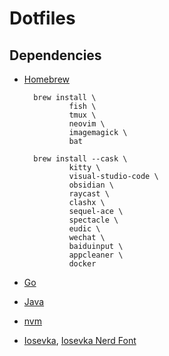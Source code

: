 # Dotfiles

## Dependencies

- [Homebrew](https://brew.sh/)
        
        brew install \
                fish \
                tmux \
                neovim \
                imagemagick \
                bat

        brew install --cask \
                kitty \
                visual-studio-code \
                obsidian \
                raycast \
                clashx \
                sequel-ace \
                spectacle \
                eudic \
                wechat \
                baiduinput \
                appcleaner \
                docker


- [Go](https://go.dev/dl/)
- [Java](https://www.oracle.com/java/technologies/downloads/#jdk18-mac)
- [nvm](https://github.com/nvm-sh/nvm)
- [Iosevka](https://github.com/be5invis/Iosevka/releases), [Iosevka Nerd Font](https://github.com/ryanoasis/nerd-fonts/releases)
